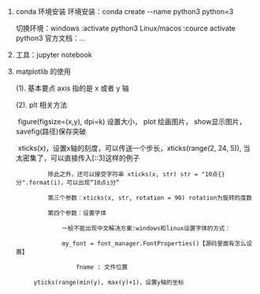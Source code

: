 1. conda 环境安装
   环境安装：conda create --name python3 python=3

   切换环境：windows :activate python3
   	  Linux/macos :cource activate python3
   官方文档：...

2. 工具：jupyter notebook


3. matplotlib 的使用

	(1). 基本要点
		axis 指的是 x 或者 y 轴

	(2). plt 相关方法
	
	​		figure(figsize=(x,y), dpi=k) 设置大小， plot 绘画图片， show显示图片，savefig(路径)保存突破
	
	​		xticks(x)，设置x轴的刻度，可以传送一个步长，xticks(range(2, 24, 5)), 当太密集了，可以直接传入[::3]这样的例子

				除此之外，还可以接受字符串 xticks(x, str) str = "10点{}分".format(i)，可以出现“10点i分”
			
				第三个参数：xticks(x, str, rotation = 90) rotation为旋转的度数
		
				第四个参数：设置字体 

					一般不能出现中文解决方案:windows和linux设置字体的方式：
	
					my_font = font_manager.FontProperties()【源码里面有怎么设置】
	
						fname : 文件位置

			yticks(range(min(y), max(y)+1)，设置y轴的坐标
	


	
